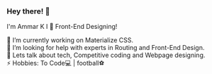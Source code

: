  ### Hey there! 👋                                                   
                                                              
<!--               
**Ammarkb/Ammarkb** is a ✨ _special_ ✨ repository because its `README.md` (this file) appears on your GitHub profile.-->
    
I'm Ammar K
I 💓 Front-End Designing!         
    
🔭 I’m currently working on Materialize CSS.                                                                                                    
🤔 I’m looking for help with experts in Routing and Front-End Design.                                                     
💬 Lets talk about tech, Competitive coding and Webpage designing.                                                                    
⚡ Hobbies: To Code💻 |  football⚽
   
       
         
   
                
                    
    
        
   
